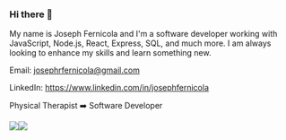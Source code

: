 ### Hi there 👋


My name is Joseph Fernicola and I'm a software developer working with JavaScript, Node.js, React, Express, SQL, and much more. I am always looking to enhance my skills and learn something new.

Email:  josephrfernicola@gmail.com <br />

LinkedIn:  https://www.linkedin.com/in/josephfernicola <br />

Physical Therapist ➡️ Software Developer

<div style="display: flex; flex-direction: row;">
 <img class="img" src="https://github-readme-stats-weld-six-22.vercel.app?username=josephfernicola&count_private=true&show_icons=true&theme=tokyonight" />
 <img class="img" src="https://github-readme-stats-weld-six-22.vercel.app/top-langs/?username=josephfernicola&theme=tokyonight&layout=compact" />
</div>
